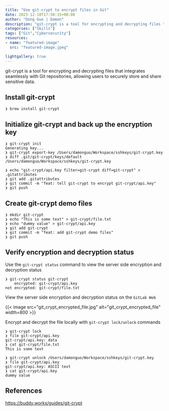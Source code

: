 ```yaml
---
title: "Use git-crypt to encrypt files in Git"
date: 2023-12-18T17:50:15+08:00
author: "Dong Guo | Damon"
description: "git-crypt is a tool for encrypting and decrypting files that integrates seamlessly with Git repositories, allowing users to securely store and share sensitive data."
categories: ["Skills"]
tags: ["Git","Cybersecurity"]
resources:
- name: "featured-image"
  src: "featured-image.jpeg"

lightgallery: true
---
```


git-crypt is a tool for encrypting and decrypting files that integrates seamlessly with Git repositories, allowing users to securely store and share sensitive data.

<!--more-->


## Install git-crypt

```plain
❯ brew install git-crypt
```

## Initialize git-crypt and back up the encryption key

```plain
❯ git-crypt init
Generating key...
❯ git-crypt export-key /Users/damonguo/Workspace/sshkeys/git-crypt.key
❯ diff .git/git-crypt/keys/default /Users/damonguo/Workspace/sshkeys/git-crypt.key

❯ echo "git-crypt/api.key filter=git-crypt diff=git-crypt" > .gitattributes
❯ git add .gitattributes
❯ git commit -m "feat: tell git-crypt to encrypt git-crypt/api.key"
❯ git push
```

## Create git-crypt demo files

```plain
❯ mkdir git-crypt
❯ echo "This is some text" > git-crypt/file.txt
❯ echo "dummy value" > git-crypt/api.key
❯ git add git-crypt
❯ git commit -m "feat: add git-crypt demo files"
❯ git push
```

## Verify encryption and decryption status

Use the `git-crypt status` command to view the server side encryption and decryption status

```plain
❯ git-crypt status git-crypt
    encrypted: git-crypt/api.key
not encrypted: git-crypt/file.txt
```

View the server side encryption and decryption status on the `GitLab Web`

{{< image src="git_crypt_encrypted_file.jpg" alt="git_crypt_encrypted_file" width=800 >}}

Encrypt and decrypt the file locally with `git-crypt lock/unlock` commands

```plain
❯ git-crypt lock
❯ file git-crypt/api.key
git-crypt/api.key: data
❯ cat git-crypt/file.txt
This is some text

❯ git-crypt unlock /Users/damonguo/Workspace/sshkeys/git-crypt.key
❯ file git-crypt/api.key
git-crypt/api.key: ASCII text
❯ cat git-crypt/api.key
dummy value
```

## References

https://buddy.works/guides/git-crypt

